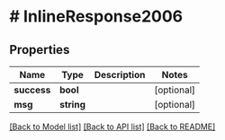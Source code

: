 # # InlineResponse2006

## Properties

Name | Type | Description | Notes
------------ | ------------- | ------------- | -------------
**success** | **bool** |  | [optional]
**msg** | **string** |  | [optional]

[[Back to Model list]](../../README.md#models) [[Back to API list]](../../README.md#endpoints) [[Back to README]](../../README.md)
